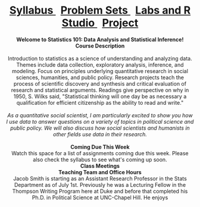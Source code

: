 <header>
  <h1> <a href="Syllabus.html"> Syllabus </a>&nbsp; <a href="ProblemSets.html"> Problem Sets </a> &nbsp; <a href="LabsRStudio.html">Labs and R Studio </a> &nbsp; <a href="Project.html"> Project</a> </h1>
  <nav>
 <header>
   <b>Welcome to Statistics 101: Data Analysis and Statistical Inference!</b>
   <br>
   <b> Course Description</b>
    <br> 
   <br>
   Introduction to statistics as a science of understanding and analyzing data. Themes include data collection, exploratory analysis,         inference, and modeling. Focus on principles underlying quantitative research in social sciences, humanities, and public policy. Research   projects teach the process of scientific discovery and synthesis and critical evaluation of research and statistical arguments. Readings   give perspective on why in 1950, S. Wilks said, "Statistical thinking will one day be as necessary a qualification for efficient           citizenship as the ability to read and write." 
  <br>
  <br>
  <i>As a quantitative social scientist, I am particularly excited to show you how I use data to answer questions on a variety of topics in   political science and public policy. We will also discuss how social scientists and humanists in other fields use data in their research.   </i>
   <br>
   <br>
   <b> Coming Due This Week</b> <br>
   Watch this space for a list of assignments coming due this week. Please also check the syllabus to see what's coming up soon.
   <br>
   <b> Class Meetings </b>
   <br>
   <b> Teaching Team and Office Hours</b>
   <br>
   Jacob Smith is starting as an Assistant Research Professor in the Stats Department as of July 1st. Previously he was a Lecturing        Fellow in the Thompson Writing Program here at Duke and before that completed his Ph.D. in Political Science at UNC-Chapel Hill. He      enjoys

